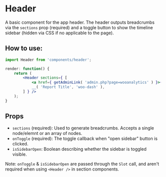 Header
====

A basic component for the app header. The header outputs breadcrumbs via the `sections` prop (required) and a toggle button to show the timeline sidebar (hidden via CSS if no applicable to the page).

## How to use:

```jsx
import Header from 'components/header';

render: function() {
	return (
		<Header sections={ [
			<a href={ getAdminLink( 'admin.php?page=wooanalytics' ) }>{ __( 'Analytics', 'woo-dash' ) }</a>,
			__( 'Report Title', 'woo-dash' ),
		] } />
  	);
}
```

## Props

* `sections` (required): Used to generate breadcrumbs. Accepts a single node/elemnt or an array of nodes.
* `onToggle` (required): The toggle callback when "open sidebar" button is clicked.
* `isSidebarOpen`: Boolean describing whether the sidebar is toggled visible.

Note: `onToggle` & `isSidebarOpen` are passed through the `Slot` call, and aren't required when using `<Header />` in section components.
